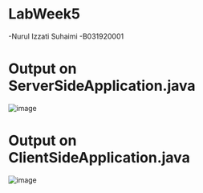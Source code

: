 # LabWeek5
-Nurul Izzati Suhaimi
-B031920001

# Output on ServerSideApplication.java

![image](https://user-images.githubusercontent.com/73053555/115103318-9dafac00-9f83-11eb-94b7-a53cd776db73.png)

# Output on ClientSideApplication.java

![image](https://user-images.githubusercontent.com/73053555/115103311-883a8200-9f83-11eb-88c7-372ffae60b0c.png)
